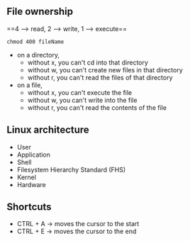 ## File ownership
==4 --> read,
2 --> write,
1 --> execute==

```shell
chmod 400 fileName
```

- on a directory,
	- without x, you can't cd into that directory
	- without w, you can't create new files in that directory
	- without r, you can't read the files of that directory
- on a file,
	- without x, you can't execute the file
	- without w, you can't write into the file
	- without r, you can't read the contents of the file
## Linux architecture
- User
- Application
- Shell
- Filesystem Hierarchy Standard (FHS)
- Kernel
- Hardware 
## Shortcuts
- CTRL + A -> moves the cursor to the start
- CTRL + E -> moves the cursor to the end